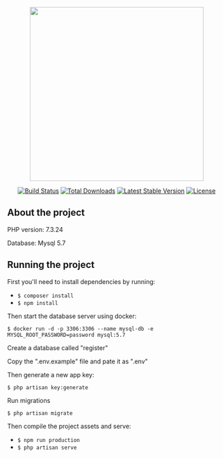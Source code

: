 <p align="center"><a href="https://laravel.com" target="_blank"><img src="https://raw.githubusercontent.com/laravel/art/master/logo-lockup/5%20SVG/2%20CMYK/1%20Full%20Color/laravel-logolockup-cmyk-red.svg" width="400"></a></p>

<p align="center">
<a href="https://travis-ci.org/laravel/framework"><img src="https://travis-ci.org/laravel/framework.svg" alt="Build Status"></a>
<a href="https://packagist.org/packages/laravel/framework"><img src="https://img.shields.io/packagist/dt/laravel/framework" alt="Total Downloads"></a>
<a href="https://packagist.org/packages/laravel/framework"><img src="https://img.shields.io/packagist/v/laravel/framework" alt="Latest Stable Version"></a>
<a href="https://packagist.org/packages/laravel/framework"><img src="https://img.shields.io/packagist/l/laravel/framework" alt="License"></a>
</p>

## About the project

PHP version: 7.3.24

Database: Mysql 5.7


## Running the project

First you'll need to install dependencies by running:
- ``$ composer install``
- ``$ npm install``

Then start the database server using docker:

``$ docker run -d -p 3306:3306 --name mysql-db -e MYSQL_ROOT_PASSWORD=password mysql:5.7
``

Create a database called "register"

Copy the ".env.example" file and pate it as ".env"

Then generate a new app key:

``$ php artisan key:generate``

Run migrations

``$ php artisan migrate``

Then compile the project assets and serve:
- ``$ npm run production``
- ``$ php artisan serve``

